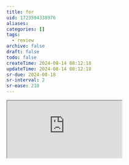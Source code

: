 ```yaml
---
title: for
uid: 1723594338976
aliases:
categories: []
tags:
  - review
archive: false
draft: false
todo: false
createTime: 2024-08-14 08:12:18
updateTime: 2024-08-14 08:12:18
sr-due: 2024-08-18
sr-interval: 2
sr-ease: 210
---
```


<iframe
  class="iframe_full"
  src="https://dict.youdao.com/result?word=for&lang=en"
>
</iframe>
